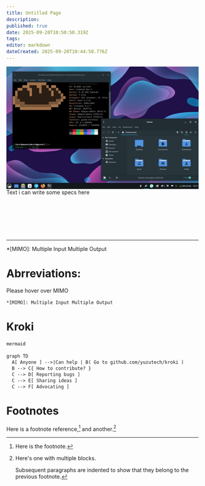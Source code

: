 ```yaml
---
title: Untitled Page
description: 
published: true
date: 2025-09-20T10:50:50.319Z
tags: 
editor: markdown
dateCreated: 2025-09-20T10:44:50.776Z
---
```


<img align="right" src="https://github.com/LinuxDroidMaster/Fydetab-Duo-DroidMaster-wiki/raw/main/Images/Linux/BredOS/preview.jpg" width="512" height="320"/>

Text i can write some specs here
<br>
<br>
<br>
<br>
<br>
<br>
<br>

---

*[MIMO]: Multiple Input Multiple Output

# Abrreviations:
Please hover over MIMO
```
*[MIMO]: Multiple Input Multiple Output
```



# Kroki

```kroki
mermaid

graph TD
  A[ Anyone ] -->|Can help | B( Go to github.com/yuzutech/kroki )
  B --> C{ How to contribute? }
  C --> D[ Reporting bugs ]
  C --> E[ Sharing ideas ]
  C --> F[ Advocating ]
```

# Footnotes

Here is a footnote reference,[^1] and another.[^longnote]

[^1]: Here is the footnote.

[^longnote]: Here's one with multiple blocks.

    Subsequent paragraphs are indented to show that they
belong to the previous footnote.